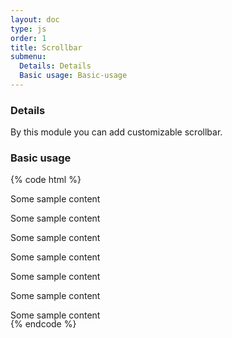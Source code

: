 ```yaml
---
layout: doc
type: js
order: 1
title: Scrollbar
submenu:
  Details: Details
  Basic usage: Basic-usage
---
```


### Details
By this module you can add customizable scrollbar.

### Basic usage
{% code html %}
<div class="scrollbar" style="height: 200px">
  <div class="row">
    <div class="sm-12 cell">
      <div>
        <p>Some sample content</p>
        <p>Some sample content</p>
        <p>Some sample content</p>
        <p>Some sample content</p>
        <p>Some sample content</p>
        <p>Some sample content</p>
        <p>Some sample content</p>
      </div>
    </div>
  </div>
</div>
<script>
  new Fluide.Scrollbar('.scrollbar')
</script>
{% endcode %}

